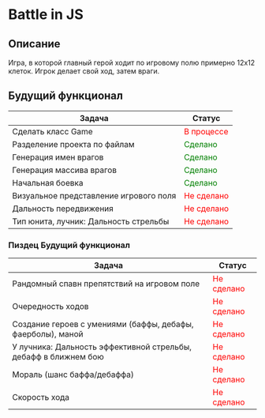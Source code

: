 # Battle in JS

## Описание
Игра, в которой главный герой ходит по игровому полю примерно 12x12 клеток. Игрок делает свой ход, затем враги.


## Будущий функционал
| Задача                                   | Статус    |
|------------------------------------------|-----------|
| Сделать класс Game   | <span style='color:red'>В процессе</span> |
| Разделение проекта по файлам    | <span style='color:green'>Сделано</span> |
| Генерация имен врагов   | <span style='color:green'>Сделано</span> |
| Генерация массива врагов   | <span style='color:green'>Сделано</span> |
| Начальная боевка   | <span style='color:green'>Сделано</span> |
| Визуальное представление игрового поля   | <span style='color:red'>Не сделано</span> |
| Дальность передвижения                   | <span style='color:red'>Не сделано</span>  |
| Тип юнита, лучник: Дальность стрельбы   | <span style='color:red'>Не сделано</span>  |

### Пиздец Будущий функционал
| Задача                                   | Статус    |
|------------------------------------------|-----------|
| Рандомный спавн препятствий на игровом поле | <span style='color:red'>Не сделано</span>  |
| Очередность ходов                        | <span style='color:red'>Не сделано</span>  |
| Создание героев с умениями (баффы, дебафы, фаерболы), маной | <span style='color:red'>Не сделано</span>  |
| У лучника: Дальность эффективной стрельбы, дебафф в ближнем бою | <span style='color:red'>Не сделано</span>  |
| Мораль (шанс баффа/дебаффа)              | <span style='color:red'>Не сделано</span>  |
| Скорость хода                            | <span style='color:red'>Не сделано</span>  |

